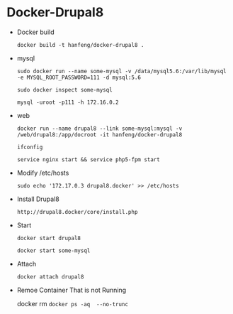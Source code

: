 # Docker-Drupal8
- Docker build

    `docker build -t hanfeng/docker-drupal8 . `
    
- mysql 

    `sudo docker run --name some-mysql -v /data/mysql5.6:/var/lib/mysql -e MYSQL_ROOT_PASSWORD=111 -d mysql:5.6`
    
    `sudo docker inspect some-mysql`
    
    `mysql -uroot -p111 -h 172.16.0.2`
- web

    `docker run --name drupal8 --link some-mysql:mysql -v /web/drupal8:/app/docroot -it hanfeng/docker-drupal8`
    
    `ifconfig`
    
    `service nginx start && service php5-fpm start`
    
- Modify /etc/hosts
    
    `sudo echo '172.17.0.3 drupal8.docker' >> /etc/hosts`
- Install Drupal8

    `http://drupal8.docker/core/install.php`
    
- Start

     `docker start drupal8`

     `docker start some-mysql`
     
- Attach

    `docker attach drupal8` 
    
- Remoe Container That is not Running

    docker rm `docker ps -aq  --no-trunc`
 
